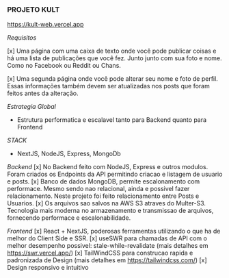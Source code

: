 ### PROJETO KULT

https://kult-web.vercel.app

*Requisitos*

[x] Uma página com uma caixa de texto onde você pode publicar coisas e há uma lista de publicações que você fez. Junto junto com sua foto e nome. Como no Facebook ou Reddit ou Chans.

[x] Uma segunda página onde você pode alterar seu nome e foto de perfil. Essas informações também devem ser atualizadas nos posts que foram feitos antes da alteração.

*Estrategia Global*
- Estrutura performatica e escalavel tanto para Backend quanto para Frontend

*STACK*
- NextJS, NodeJS, Express, MongoDb

*Backend*
[x] No Backend feito com NodeJS, Express e outros modulos. Foram criados os Endpoints da API permitindo criacao e listagem de usuario e posts.
[x] Banco de dados MongoDB, permite escalonamento com performace. Mesmo sendo nao relacional, ainda e possivel fazer relacionamento.
Neste projeto foi feito relacionamento entre Posts e Usuarios.
[x] Os arquivos sao salvos na AWS S3 atraves do Multer-S3. Tecnologia mais moderna no armazenamento e transmissao de arquivos, fornecendo performace e escalonabilidade.

*Frontend*
[x] React + NextJS, poderosas ferramentas utilizando o que ha de melhor do Client Side e SSR.
[x] useSWR para chamadas de API com o melhor desempenho possivel: stale-while-revalidate (mais detalhes em https://swr.vercel.app/)
[x] TailWindCSS para construcao rapida e padronizada de Design (mais detalhes em https://tailwindcss.com/)
[x] Design responsivo e intuitivo


